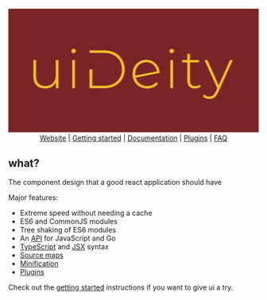 <p align="center">
  <img src="./images/logo.png" alt="ui: An ui component">
  <br>
  <a href="">Website</a> |
  <a href="">Getting started</a> |
  <a href="">Documentation</a> |
  <a href="">Plugins</a> |
  <a href="">FAQ</a>
</p>

## what?

The component design that a good react application should have

Major features:

- Extreme speed without needing a cache
- ES6 and CommonJS modules
- Tree shaking of ES6 modules
- An [API](https://esbuild.github.io/api/) for JavaScript and Go
- [TypeScript](https://esbuild.github.io/content-types/#typescript) and [JSX](https://esbuild.github.io/content-types/#jsx) syntax
- [Source maps](https://esbuild.github.io/api/#sourcemap)
- [Minification](https://esbuild.github.io/api/#minify)
- [Plugins](https://esbuild.github.io/plugins/)

Check out the [getting started](https:///) instructions if you want to give ui a try.
